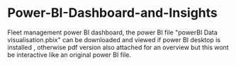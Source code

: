 # Power-BI-Dashboard-and-Insights
Fleet management power BI dashboard, the power BI file "powerBI Data visualisation.pbix" can be downloaded and viewed if power BI desktop is installed , otherwise pdf version also attached for an overview but this wont be interactive like an original power BI file. 
